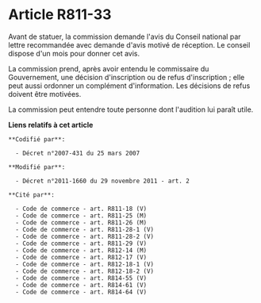# Article R811-33

Avant de statuer, la commission demande l'avis du Conseil national par lettre recommandée avec demande d'avis motivé  de
réception. Le conseil dispose d'un mois pour donner cet avis.

La commission prend, après avoir entendu le commissaire du Gouvernement, une décision d'inscription ou de refus
d'inscription ; elle peut aussi ordonner un complément d'information. Les décisions de refus doivent être motivées.

La commission peut entendre toute personne dont l'audition lui paraît utile.

**Liens relatifs à cet article**

	**Codifié par**:

	  - Décret n°2007-431 du 25 mars 2007

	**Modifié par**:

	  - Décret n°2011-1660 du 29 novembre 2011 - art. 2

	**Cité par**:

	  - Code de commerce - art. R811-18 (V)
	  - Code de commerce - art. R811-25 (M)
	  - Code de commerce - art. R811-26 (M)
	  - Code de commerce - art. R811-28-1 (V)
	  - Code de commerce - art. R811-28-2 (V)
	  - Code de commerce - art. R811-29 (V)
	  - Code de commerce - art. R812-14 (M)
	  - Code de commerce - art. R812-17 (V)
	  - Code de commerce - art. R812-18-1 (V)
	  - Code de commerce - art. R812-18-2 (V)
	  - Code de commerce - art. R814-55 (V)
	  - Code de commerce - art. R814-61 (V)
	  - Code de commerce - art. R814-64 (V)
